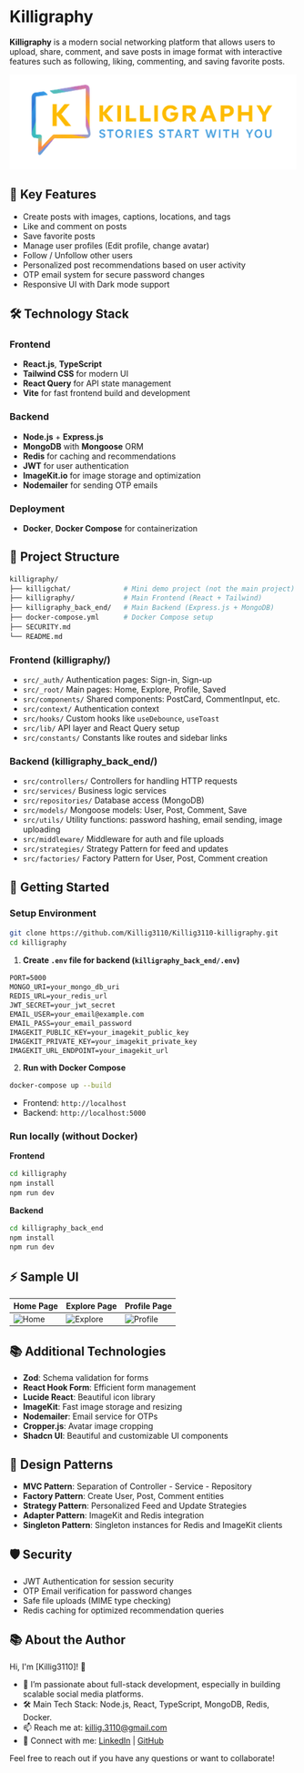 
# Killigraphy

**Killigraphy** is a modern social networking platform that allows users to upload, share, comment, and save posts in image format with interactive features such as following, liking, commenting, and saving favorite posts.

![Killigraphy Logo](/killigraphy/public/assets/images/lo_go_remove_bg.png)

## 🌟 Key Features

- Create posts with images, captions, locations, and tags
- Like and comment on posts
- Save favorite posts
- Manage user profiles (Edit profile, change avatar)
- Follow / Unfollow other users
- Personalized post recommendations based on user activity
- OTP email system for secure password changes
- Responsive UI with Dark mode support

## 🛠️ Technology Stack

### Frontend

- **React.js**, **TypeScript**
- **Tailwind CSS** for modern UI
- **React Query** for API state management
- **Vite** for fast frontend build and development

### Backend

- **Node.js** + **Express.js**
- **MongoDB** with **Mongoose** ORM
- **Redis** for caching and recommendations
- **JWT** for user authentication
- **ImageKit.io** for image storage and optimization
- **Nodemailer** for sending OTP emails

### Deployment

- **Docker**, **Docker Compose** for containerization

## 📁 Project Structure

```bash
killigraphy/
├── killigchat/             # Mini demo project (not the main project)
├── killigraphy/            # Main Frontend (React + Tailwind)
├── killigraphy_back_end/   # Main Backend (Express.js + MongoDB)
├── docker-compose.yml      # Docker Compose setup
├── SECURITY.md
└── README.md
```

### Frontend (killigraphy/)

- `src/_auth/` Authentication pages: Sign-in, Sign-up
- `src/_root/` Main pages: Home, Explore, Profile, Saved
- `src/components/` Shared components: PostCard, CommentInput, etc.
- `src/context/` Authentication context
- `src/hooks/` Custom hooks like `useDebounce`, `useToast`
- `src/lib/` API layer and React Query setup
- `src/constants/` Constants like routes and sidebar links

### Backend (killigraphy_back_end/)

- `src/controllers/` Controllers for handling HTTP requests
- `src/services/` Business logic services
- `src/repositories/` Database access (MongoDB)
- `src/models/` Mongoose models: User, Post, Comment, Save
- `src/utils/` Utility functions: password hashing, email sending, image uploading
- `src/middleware/` Middleware for auth and file uploads
- `src/strategies/` Strategy Pattern for feed and updates
- `src/factories/` Factory Pattern for User, Post, Comment creation

## 🚀 Getting Started

### Setup Environment

```bash
git clone https://github.com/Killig3110/Killig3110-killigraphy.git
cd killigraphy
```

1. **Create `.env` file for backend (`killigraphy_back_end/.env`)**

```env
PORT=5000
MONGO_URI=your_mongo_db_uri
REDIS_URL=your_redis_url
JWT_SECRET=your_jwt_secret
EMAIL_USER=your_email@example.com
EMAIL_PASS=your_email_password
IMAGEKIT_PUBLIC_KEY=your_imagekit_public_key
IMAGEKIT_PRIVATE_KEY=your_imagekit_private_key
IMAGEKIT_URL_ENDPOINT=your_imagekit_url
```

2. **Run with Docker Compose**

```bash
docker-compose up --build
```

- Frontend: `http://localhost`
- Backend: `http://localhost:5000`

### Run locally (without Docker)

**Frontend**

```bash
cd killigraphy
npm install
npm run dev
```

**Backend**

```bash
cd killigraphy_back_end
npm install
npm run dev
```

## ⚡ Sample UI

| Home Page        | Explore Page    | Profile Page     |
|------------------|-----------------|------------------|
| ![Home](https://github.com/user-attachments/assets/4ca25c63-e017-4cc9-88e2-bf1a269fe2eb) | ![Explore](https://github.com/user-attachments/assets/7066e663-66d5-476d-b561-69dec50a8f0f)| ![Profile](https://github.com/user-attachments/assets/17a05432-2e5c-44d0-9e63-a09b8077af64)|

## 📚 Additional Technologies

- **Zod**: Schema validation for forms
- **React Hook Form**: Efficient form management
- **Lucide React**: Beautiful icon library
- **ImageKit**: Fast image storage and resizing
- **Nodemailer**: Email service for OTPs
- **Cropper.js**: Avatar image cropping
- **Shadcn UI**: Beautiful and customizable UI components

## 🧩 Design Patterns

- **MVC Pattern**: Separation of Controller - Service - Repository
- **Factory Pattern**: Create User, Post, Comment entities
- **Strategy Pattern**: Personalized Feed and Update Strategies
- **Adapter Pattern**: ImageKit and Redis integration
- **Singleton Pattern**: Singleton instances for Redis and ImageKit clients

## 🛡️ Security

- JWT Authentication for session security
- OTP Email verification for password changes
- Safe file uploads (MIME type checking)
- Redis caching for optimized recommendation queries

## 📚 About the Author

Hi, I'm [Killig3110]! 👋

- 🌱 I’m passionate about full-stack development, especially in building scalable social media platforms.
- 🛠️ Main Tech Stack: Node.js, React, TypeScript, MongoDB, Redis, Docker.
- 📫 Reach me at: killig.3110@gmail.com
- 🔗 Connect with me: [LinkedIn](https://www.linkedin.com/in/killig3110/) | [GitHub](https://github.com/Killig3110)

Feel free to reach out if you have any questions or want to collaborate!

